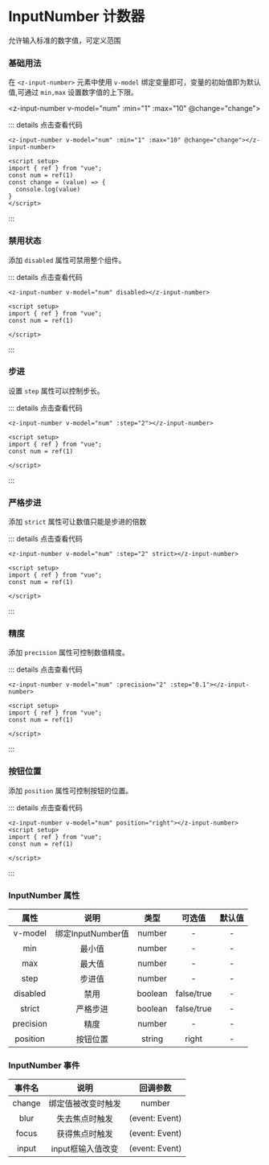 # InputNumber 计数器

允许输入标准的数字值，可定义范围

### 基础用法

在 `<z-input-number>` 元素中使用   `v-model` 绑定变量即可，变量的初始值即为默认值,可通过 `min,max` 设置数字值的上下限。

<z-input-number v-model="num" :min="1" :max="10" @change="change"></z-input-number>


<script setup>
import { ref } from "vue";
const num = ref(1)
const num1 = ref(1)
const num2 = ref(1)
const num3 = ref(1)
const num4 = ref(1)
const num6 = ref(1)


const change = (value) => {
  console.log(value)
}

</script>



::: details 点击查看代码
```vue
<z-input-number v-model="num" :min="1" :max="10" @change="change"></z-input-number>

<script setup>
import { ref } from "vue";
const num = ref(1)
const change = (value) => {
  console.log(value)
}
</script>
```
:::





### 禁用状态


添加 `disabled` 属性可禁用整个组件。


<z-input-number v-model="num1" disabled></z-input-number>

::: details 点击查看代码
```vue
<z-input-number v-model="num" disabled></z-input-number>

<script setup>
import { ref } from "vue";
const num = ref(1)

</script>
```
:::




### 步进


设置 `step` 属性可以控制步长。

<z-input-number v-model="num2" :step="2"></z-input-number>

::: details 点击查看代码
```vue
<z-input-number v-model="num" :step="2"></z-input-number>

<script setup>
import { ref } from "vue";
const num = ref(1)

</script>
```
:::


### 严格步进

添加 `strict` 属性可让数值只能是步进的倍数


<z-input-number v-model="num3" :step="2" strict></z-input-number>


::: details 点击查看代码
```vue
<z-input-number v-model="num" :step="2" strict></z-input-number>

<script setup>
import { ref } from "vue";
const num = ref(1)

</script>
```
:::

### 精度

添加 `precision` 属性可控制数值精度。

<z-input-number v-model="num4" :precision="2" :step="0.1"></z-input-number>


::: details 点击查看代码
```vue
<z-input-number v-model="num" :precision="2" :step="0.1"></z-input-number>

<script setup>
import { ref } from "vue";
const num = ref(1)

</script>
```
:::



### 按钮位置

添加 `position` 属性可控制按钮的位置。

<z-input-number v-model="num6" position="right"></z-input-number>


::: details 点击查看代码
```vue
<z-input-number v-model="num" position="right"></z-input-number>
<script setup>
import { ref } from "vue";
const num = ref(1)

</script>
```
:::



### InputNumber 属性

|    属性      |       说明      |     类型       |  可选值               |     默认值     |
|:------------:|:--------------:|:--------------:|:------------------:|:----------------:|
| v-model        | 绑定InputNumber值       | number      | -             | -             | -            |
| min          | 最小值       | number      | -             | -             | -Infinity             |
| max          | 最大值       | number      | -             | -             | Infinity             |
| step         | 步进值       | number      | -             | -             | 1             |
| disabled     | 禁用       | boolean     | false/true         | -             | false             |
| strict       | 严格步进       | boolean     | false/true          | -             | false             |
| precision    | 精度       | number      | -             | -             | -             |
| position     | 按钮位置       | string      | right         | -             | -       |


### InputNumber 事件
|    事件名      |       说明      |     回调参数       | 
|:------------:|:--------------:|:------------------:|
| change       | 绑定值被改变时触发       | number      |
| blur         | 失去焦点时触发       | (event: Event)      |
| focus        | 获得焦点时触发       | (event: Event)      |
| input      | input框输入值改变       | (event: Event)      |





